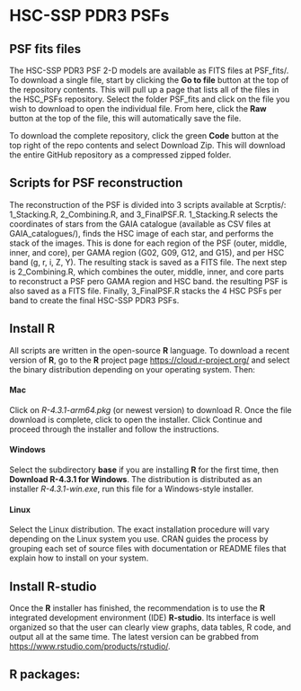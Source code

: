 # HSC-SSP PDR3 PSFs

## PSF fits files

The HSC-SSP PDR3 PSF 2-D models are available as FITS files at PSF_fits/.
To download a single file, start by clicking the **Go to file** button at the top of the repository contents. 
This will pull up a page that lists all of the files in the HSC_PSFs repository. 
Select the folder PSF_fits and click on the file you wish to download to open the individual file. From here, click the **Raw** button at the top of the file, this will automatically save the file.

To download the complete repository, click the green **Code** button at the top right of the repo contents and select Download Zip. This will download the entire GitHub repository as a compressed zipped folder. 

##  Scripts for PSF reconstruction
The reconstruction of the PSF is divided into 3 scripts available at Scrptis/: 1_Stacking.R, 2_Combining.R, and 3_FinalPSF.R. 1_Stacking.R selects the coordinates of stars from the GAIA catalogue (available as CSV files at GAIA_catalogues/), finds the HSC image of each star, and performs the stack of the images. This is done for each region of the PSF (outer, middle, inner, and core), per GAMA region (G02, G09, G12, and G15), and per HSC band (g, r, i, Z, Y). The resulting stack is saved as a FITS file. The next step is 2_Combining.R, which combines the outer, middle, inner, and core parts to reconstruct a PSF pero GAMA region and HSC band. the resulting PSF is also saved as a FITS file. Finally, 3_FinalPSF.R stacks the 4 HSC PSFs per band to create the final HSC-SSP PDR3 PSFs.


##  Install R 
All scripts are written in the open-source **R** language. To download a recent version of **R**, go to the **R** project page <https://cloud.r-project.org/> and select the binary distribution depending on your operating system. Then:

#### Mac
Click on *R-4.3.1-arm64.pkg* (or newest version) to download R. Once the file download is complete, click to open the installer. Click Continue and proceed through the installer and follow the instructions.

#### Windows
Select the subdirectory **base** if you are installing **R** for the first time, then **Download R-4.3.1 for Windows**. The distribution is distributed as an installer *R-4.3.1-win.exe*, run this file for a Windows-style installer.

#### Linux
Select the Linux distribution. The exact installation procedure will vary depending on the Linux system you use. CRAN guides the process by grouping each set of source files with documentation or README files that explain how to install on your system.

##  Install R-studio
Once the  **R** installer has finished, the recommendation is to use the **R** integrated development environment (IDE) **R-studio**. Its interface is well organized so that the user can clearly view graphs, data tables, R code, and output all at the same time. The latest version can be grabbed from <https://www.rstudio.com/products/rstudio/>.


##  R packages:








